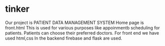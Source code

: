 # tinker
Our project is PATIENT DATA MANAGEMENT SYSTEM
Home page is front.html
This is used for various purposes like appoinmentb scheduling for patients.
Patients can choose their preferred doctors.
For front end we have used html,css
In the backend firebase and flask are used.
